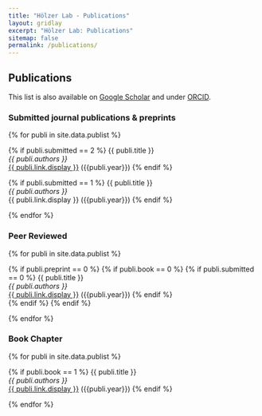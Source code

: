 ```yaml
---
title: "Hölzer Lab - Publications"
layout: gridlay
excerpt: "Hölzer Lab: Publications"
sitemap: false
permalink: /publications/
---
```


## Publications

This list is also available on [Google Scholar](https://scholar.google.de/citations?user=DMZ7Hc8AAAAJ) and under [ORCID](https://orcid.org/0000-0001-7090-8717).

### Submitted journal publications & preprints  

{% for publi in site.data.publist %}

{% if publi.submitted == 2 %}
  {{ publi.title }} <br />
  <em>{{ publi.authors }} </em><br />
  <a href="{{ publi.link.url }}">{{ publi.link.display }}</a> ({{publi.year}})
  {% endif %}

{% if publi.submitted == 1 %}
  {{ publi.title }} <br />
  <em>{{ publi.authors }} </em><br />
  {{ publi.link.display }} ({{publi.year}})
  {% endif %}

{% endfor %}

### Peer Reviewed

{% for publi in site.data.publist %}

  {% if publi.preprint == 0 %}
    {% if publi.book == 0 %}
    {% if publi.submitted == 0 %}
  {{ publi.title }} <br />
  <em>{{ publi.authors }} </em><br />
  <a href="{{ publi.link.url }}">{{ publi.link.display }}</a> ({{publi.year}})
  {% endif %}  
  {% endif %}
  {% endif %}
  
{% endfor %}

### Book Chapter

{% for publi in site.data.publist %}

  {% if publi.book == 1 %}
  {{ publi.title }} <br />
  <em>{{ publi.authors }} </em><br />
  <a href="{{ publi.link.url }}">{{ publi.link.display }}</a> ({{publi.year}})
  {% endif %}

{% endfor %}
